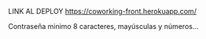 LINK AL DEPLOY https://coworking-front.herokuapp.com/

Contraseña minimo 8 caracteres, mayúsculas y números...
